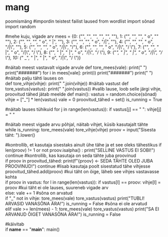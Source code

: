 # mang
poomismäng
#impordin teistest failist laused
from wordlist import sõnad
import random

#mehe kuju, vigade arv
mees = {0: ("",
            "",
            "",
            "",
            "",
            ""),
        1: ("",
            "",
            "",
            " o",
            ""
            ""),
        2: ("",
            "",
            "",
            " o",
            " |",
            ""),
        3: ("",
            "",
            "",
            " o",
            "/|",
            ""),
        4: ("",
            "",
            "",
            " o",
            "/|\\",
            ""),
        5: ("",
            "",
            "",
            " o",
            "/|\\",
            "/"),
        6: ("",
            "",
            "",
            " o",
            "/|\\",
            "/ \\"),
        7: ("",
            "",
            " |",
            " o",
            "/|\\",
            "/ \\"),
        8: ("",
            " |",
            " |",
            " o",
            "/|\\",
            "/ \\"),
        9: ("_",
            " |",
            " |",
            " o",
            "/|\\",
            "/ \\"),
        10: ("_ _",
            " |",
            " |",
            " o",
            "/|\\",
            "/ \\")}

#näitab meest vastavalt vigade arvule
def tore_mees(vale):
    print("       ")
    print("#######")
    for i in mees[vale]:
        print(i)
    print("#######")
    print("       ")
#näitab palju tähti lauses on   
def tore_vihje(vihje):
    print(" ".join(vihje))
#näitab vastust
def tore_vastus(vastus):
    print(" ".join(vastus))
#valib lause, loob selle järgi vihje, proovitud tähed jätab meelde
def main():
    vastus = random.choice(sõnad)
    vihje = ["_"] * len(vastus)
    vale = 0
    proovitud_tähed = set()
    is_running = True
    
#näitab lauses tühikuid
    for j in range(len(vastus)):
        if vastus[j] == " ":
            vihje[j] = " "

#näitab meest vigade arvu põhjal, näitab vihjet, küsib kasutajalt tähte            
    while is_running:
        tore_mees(vale)
        tore_vihje(vihje)
        proov = input("Sisesta täht: ").lower()
        
#kontrollib, et kasutaja sisestaks ainult ühe tähe ja et see oleks tähestikus
        if len(proov) != 1 or not proov.isalpha() :
            print("SELLINE VASTUS EI SOBI!")
            continue
#kontrollib, kas kasutaja on seda tähte juba proovinud        
        if proov in proovitud_tähed:
            print(f"{proov} <- SEDA TÄHTE OLED JUBA PROOVINUD!")
            continue
#lisab kasutaja poolt sisestatud tähe vihjesse        
        proovitud_tähed.add(proov)
#kui täht on õige, läheb see vihjes vastavasse kohta        
        if proov in vastus:
            for l in range(len(vastus)):
                if vastus[l] == proov:
                    vihje[l] = proov
#kui täht ei ole lauses, suureneb vigade arv                    
        else:
            vale += 1
#sõna on arvatud            
        if "_" not in vihje:
            tore_mees(vale)
            tore_vastus(vastus)
            print("TUBLI! ARVASID VANASÕNA ÄRA!")
            is_running = False
#sõna ei ole arvatud            
        elif vale >= len(mees) - 1:
            tore_mees(vale)
            tore_vastus(vastus)
            print("SA EI ARVANUD ÕIGET VANASÕNA ÄRA!")
            is_running = False
            
#käivitab           
if __name__ == "__main__":
    main()


